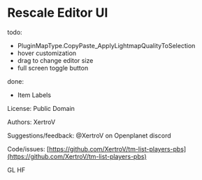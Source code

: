 # Rescale Editor UI

todo:

* PluginMapType.CopyPaste_ApplyLightmapQualityToSelection
* hover customization
* drag to change editor size
* full screen toggle button

done:

* Item Labels



License: Public Domain

Authors: XertroV

Suggestions/feedback: @XertroV on Openplanet discord

Code/issues: [https://github.com/XertroV/tm-list-players-pbs](https://github.com/XertroV/tm-list-players-pbs)

GL HF
